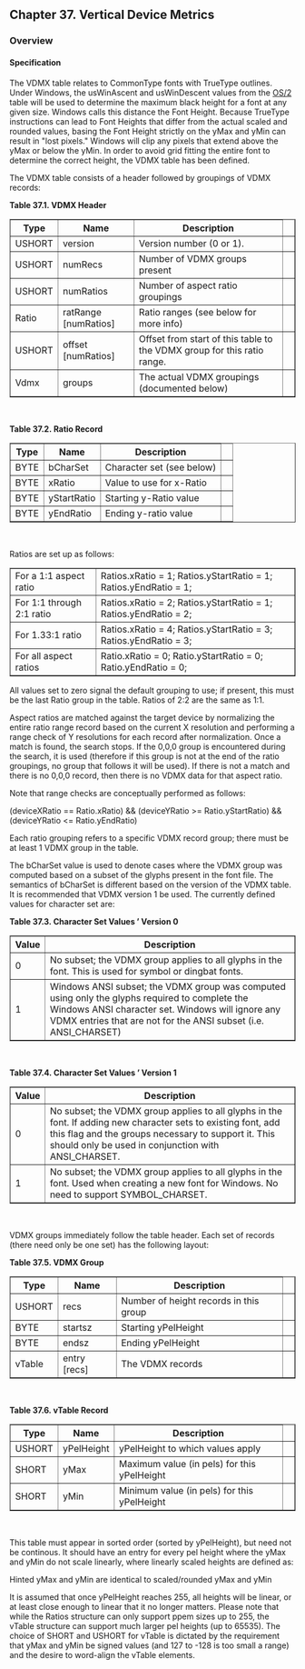 <div xmlns="http://www.w3.org/1999/xhtml" class="chapter"><div class="titlepage"><div><div><h2 class="title"><a name="chapter.VDMX"></a>Chapter 37. Vertical Device Metrics</h2></div></div></div><div role="fragment" class="section"><div class="titlepage"><div><div><h3 class="title"><a name="idm239470484528"></a>Overview</h3></div></div></div><div role="specification" class="section"><div class="titlepage"><div><div><h4 class="title"><a name="section.38.1.1"></a>Specification</h4></div></div></div><p>The VDMX table relates to CommonType fonts with TrueType
        outlines. Under Windows, the usWinAscent and usWinDescent
        values from the <a class="link" href="chapter.OS2.html" title="Chapter 11. OS/2 - OS/2 and Windows Metrics">OS/2</a> table will be used to
        determine the maximum black height for a font at any given
        size. Windows calls this distance the Font Height. Because
        TrueType instructions can lead to Font Heights that differ
        from the actual scaled and rounded values, basing the Font
        Height strictly on the yMax and yMin can result in "lost
        pixels."  Windows will clip any pixels that extend above the
        yMax or below the yMin. In order to avoid grid fitting the
        entire font to determine the correct height, the VDMX table
        has been defined.</p><p>The VDMX table consists of a header followed by
          groupings of VDMX records:</p><div class="table"><a name="idm239470480560"></a><p class="title"><strong>Table 37.1. VDMX Header</strong></p><div class="table-contents"><table class="table" summary="VDMX Header" border="1"><colgroup><col/><col/><col/><col/></colgroup><thead><tr><th>Type</th><th>Name</th><th>Description</th><td class="auto-generated"> </td></tr></thead><tbody><tr><td>USHORT</td><td>version</td><td>Version number (0 or 1).</td><td class="auto-generated"> </td></tr><tr><td>USHORT</td><td>numRecs</td><td>Number of VDMX groups present</td><td class="auto-generated"> </td></tr><tr><td>USHORT</td><td>numRatios</td><td>Number of aspect ratio
              groupings</td><td class="auto-generated"> </td></tr><tr><td>Ratio</td><td>ratRange [numRatios]</td><td>Ratio ranges (see below for more
              info)</td><td class="auto-generated"> </td></tr><tr><td>USHORT</td><td>offset [numRatios]</td><td>Offset from start of this table to the VDMX
              group for this ratio range.</td><td class="auto-generated"> </td></tr><tr><td>Vdmx</td><td>groups</td><td>The actual VDMX groupings (documented below)
                </td><td class="auto-generated"> </td></tr></tbody></table></div></div><br class="table-break"/><div class="table"><a name="idm239470469232"></a><p class="title"><strong>Table 37.2. Ratio Record</strong></p><div class="table-contents"><table class="table" summary="Ratio Record" border="1"><colgroup><col/><col/><col/><col/></colgroup><thead><tr><th>Type</th><th>Name</th><th>Description</th><td class="auto-generated"> </td></tr></thead><tbody><tr><td>BYTE</td><td>bCharSet</td><td>Character set (see below)</td><td class="auto-generated"> </td></tr><tr><td>BYTE</td><td>xRatio</td><td>Value to use for x-Ratio</td><td class="auto-generated"> </td></tr><tr><td>BYTE</td><td>yStartRatio</td><td>Starting y-Ratio value</td><td class="auto-generated"> </td></tr><tr><td>BYTE</td><td>yEndRatio</td><td>Ending y-ratio value</td><td class="auto-generated"> </td></tr></tbody></table></div></div><br class="table-break"/><p>Ratios are set up as follows:</p><div class="informaltable"><table class="informaltable" border="1"><colgroup><col/><col/></colgroup><tbody><tr><td>For a 1:1 aspect ratio</td><td>Ratios.xRatio = 1; Ratios.yStartRatio = 1;
                  Ratios.yEndRatio = 1;</td></tr><tr><td>For 1:1 through 2:1 ratio</td><td>Ratios.xRatio = 2; Ratios.yStartRatio = 1;
                  Ratios.yEndRatio = 2;</td></tr><tr><td>For 1.33:1 ratio</td><td>Ratios.xRatio = 4; Ratios.yStartRatio = 3;
                  Ratios.yEndRatio = 3;</td></tr><tr><td>For all aspect ratios</td><td>Ratio.xRatio = 0; Ratio.yStartRatio = 0;
                  Ratio.yEndRatio = 0;</td></tr></tbody></table></div><p>All values set to zero signal the default grouping to
          use; if present, this must be the last Ratio group in the
          table. Ratios of 2:2 are the same as 1:1.</p><p>Aspect ratios are matched against the target device by
          normalizing the entire ratio range record based on the
          current X resolution and performing a range check of Y
          resolutions for each record after normalization. Once a
          match is found, the search stops. If the 0,0,0 group is
          encountered during the search, it is used (therefore if this
          group is not at the end of the ratio groupings, no group
          that follows it will be used). If there is not a match and
          there is no 0,0,0 record, then there is no VDMX data for
          that aspect ratio.</p><p>Note that range checks are conceptually performed as
        follows:</p><p>(deviceXRatio == Ratio.xRatio) &amp;&amp; (deviceYRatio
          &gt;= Ratio.yStartRatio) &amp;&amp; (deviceYRatio &lt;=
          Ratio.yEndRatio)</p><p>Each ratio grouping refers to a specific VDMX record
          group; there must be at least 1 VDMX group in the
          table.</p><p>The bCharSet value is used to denote cases where the
          VDMX group was computed based on a subset of the glyphs
          present in the font file. The semantics of bCharSet is
	  different based on the version of the VDMX table. It is
	  recommended that VDMX version 1 be used. The currently
	  defined values for character set are:</p><div class="table"><a name="idm239470450272"></a><p class="title"><strong>Table 37.3. Character Set Values ’ Version 0</strong></p><div class="table-contents"><table class="table" summary="Character Set Values ’ Version 0" border="1"><colgroup><col/><col/></colgroup><thead><tr><th>Value</th><th>Description</th></tr></thead><tbody><tr><td>0</td><td>No subset; the VDMX group applies to all glyphs
                  in the font. This is used for symbol or dingbat
                  fonts.</td></tr><tr><td>1</td><td>Windows ANSI subset; the VDMX group was
                  computed using only the glyphs required to complete
                  the Windows ANSI character set. Windows will ignore
                  any VDMX entries that are not for the ANSI subset
                  (i.e. ANSI_CHARSET)</td></tr></tbody></table></div></div><br class="table-break"/><div class="table"><a name="idm239470444128"></a><p class="title"><strong>Table 37.4. Character Set Values ’ Version 1</strong></p><div class="table-contents"><table class="table" summary="Character Set Values ’ Version 1" border="1"><colgroup><col/><col/></colgroup><thead><tr><th>Value</th><th>Description</th></tr></thead><tbody><tr><td>0</td><td>No subset; the VDMX group applies to all glyphs
                  in the font. If adding new character sets to
		  existing font, add this flag and the groups necessary
		  to support it. This should only be used in conjunction
		  with ANSI_CHARSET.</td></tr><tr><td>1</td><td>No subset; the VDMX group applies to all glyphs
                in the font. Used when creating a new font for
                Windows. No need to support SYMBOL_CHARSET.</td></tr></tbody></table></div></div><br class="table-break"/><p>VDMX groups immediately follow the table header. Each
          set of records (there need only be one set) has the
          following layout:</p><div class="table"><a name="idm239470437456"></a><p class="title"><strong>Table 37.5. VDMX Group</strong></p><div class="table-contents"><table class="table" summary="VDMX Group" border="1"><colgroup><col/><col/><col/><col/></colgroup><thead><tr><th>Type</th><th>Name</th><th>Description</th><td class="auto-generated"> </td></tr></thead><tbody><tr><td>USHORT</td><td>recs</td><td>Number of height records in this
              group</td><td class="auto-generated"> </td></tr><tr><td>BYTE</td><td>startsz</td><td>Starting yPelHeight</td><td class="auto-generated"> </td></tr><tr><td>BYTE</td><td>endsz</td><td>Ending yPelHeight</td><td class="auto-generated"> </td></tr><tr><td>vTable</td><td>entry [recs]</td><td>The VDMX records</td><td class="auto-generated"> </td></tr></tbody></table></div></div><br class="table-break"/><div class="table"><a name="idm239470429216"></a><p class="title"><strong>Table 37.6. vTable Record</strong></p><div class="table-contents"><table class="table" summary="vTable Record" border="1"><colgroup><col/><col/><col/><col/></colgroup><thead><tr><th>Type</th><th>Name</th><th>Description</th><td class="auto-generated"> </td></tr></thead><tbody><tr><td>USHORT</td><td>yPelHeight</td><td>yPelHeight to which values apply</td><td class="auto-generated"> </td></tr><tr><td>SHORT</td><td>yMax</td><td>Maximum value (in pels) for this yPelHeight</td><td class="auto-generated"> </td></tr><tr><td>SHORT</td><td>yMin</td><td>Minimum value (in pels) for this yPelHeight</td><td class="auto-generated"> </td></tr></tbody></table></div></div><br class="table-break"/><p>This table must appear in sorted order (sorted by
          yPelHeight), but need not be continous. It should have an
          entry for every pel height where the yMax and yMin do not
          scale linearly, where linearly scaled heights are defined
          as:</p><p>Hinted yMax and yMin are identical to scaled/rounded
          yMax and yMin</p><p>It is assumed that once yPelHeight reaches 255, all
          heights will be linear, or at least close enough to linear
          that it no longer matters. Please note that while the Ratios
          structure can only support ppem sizes up to 255, the vTable
          structure can support much larger pel heights (up to 65535).
          The choice of SHORT and USHORT for vTable is dictated by the
          requirement that yMax and yMin be signed values (and 127 to
          -128 is too small a range) and the desire to word-align the
          vTable elements.</p></div></div></div>